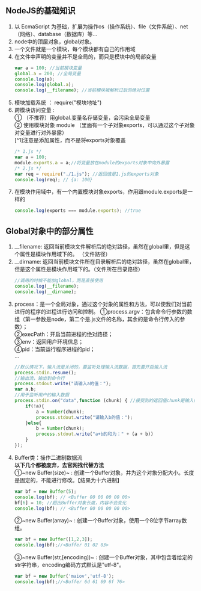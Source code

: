 ## NodeJS的基础知识
1. 以 EcmaScript 为基础，扩展为操作os（操作系统）、file（文件系统）、net（网络）、database（数据库）等...
2. node中的顶层对象，global对象。
3. 一个文件就是一个模块，每个模块都有自己的作用域
4. 在文件中声明的变量并不是全局的，而只是模块中的局部变量
   ``` javascript
   var a = 100; //当前模块变量  
   global.a = 200; //全局变量  
   console.log(a);  
   console.log(global.a);  
   console.log(__filename); //当前模块被解析过后的绝对位置
   ```
5. 模块加载系统 ： require("模块地址")  
6. 跨模块访问变量 :  
   ① （不推荐）用global.变量名存储变量，会污染全局变量  
   ② 使用模块对象 module （里面有一个子对象exports，可以通过这个子对象对变量进行对外暴露）  
    [^1]注意是添加属性，而不是将exports对象覆盖 
   ``` javascript
   /* 1.js */
   var a = 100;
   module.exports.a = a;//将变量放在module的exports对象中向外暴露
   /* 2.js */
   var req = require("./1.js"); //返回值是1.js的exports对象
   console.log(req); // {a: 100}
   ```
7. 在模块作用域中，有一个内置模块对象exports，作用跟module.exports是一样的
   ``` javascript
   console.log(exports === module.exports); //true
   ```

## Global对象中的部分属性
1. __filename: 返回当前模块文件解析后的绝对路径，虽然在global里，但是这个属性是模块作用域下的。 （文件路径）
2. __dirname:  返回当前模块文件所在目录解析后的绝对路径，虽然在global里，但是这个属性是模块作用域下的。（文件所在目录路径）
   ```javascript
   //调用的时候不能加global，而是直接使用
   console.log(__filename);
   console.log(__dirname);
   ```
3. process：是一个全局对象，通过这个对象的属性和方法，可以使我们对当前进行的程序的进程进行访问和控制。
   ①process.argv：包含命令行参数的数组（第一参数是node，第二个是.js文件的名称，其余的是命令行传入的参数）；  
   ②execPath：开启当前进程的绝对路径；  
   ③env：返回用户环境信息；  
   ④pid：当前运行程序进程的pid；  
   ... 
   ``` javascript
   //默认情况下，输入流是关闭的，要监听处理输入流数据，首先要开启输入流
   process.stdin.resume();
   //输出流，输出到命令行
   process.stdout.write("请输入a的值：");
   var a,b;
   //用于监听用户的输入数据
   process.stdin.on("data",function (chunk) { //接受到的返回值chunk是输入的值
       if(!a){
           a = Number(chunk);
           process.stdout.write("请输入b的值：");
       }else{
           b = Number(chunk);
           process.stdout.write("a+b的和为：" + (a + b))
       }
   });
   ```
4. Buffer类：操作二进制数据流  
   **以下几个都被废弃，去官网找代替方法**  
   ①~new Buffer(size)~ : 创建一个Buffer对象，并为这个对象分配大小。长度是固定的，不能进行修改。【结果为十六进制】
      ``` javascript
      var bf = new Buffer(5);
      console.log(bf); // <Buffer 00 00 00 00 00>
      bf[6] = 10; //超出Buffer对象长度，内容不会变化
      console.log(bf); // <Buffer 00 00 00 00 00>
      ```
   ②~new Buffer(array)~ :  创建一个Buffer对象，使用一个8位字节array数组。
      ``` javascript
      var bf = new Buffer([1,2,3]);
      console.log(bf);//<Buffer 01 02 03>
      ```
   ③~new Buffer(str,[encoding])~ : 创建一个Buffer对象，其中包含着给定的str字符串，encoding编码方式默认是"utf-8"。
      ``` javascript
      var bf = new Buffer('maiov','utf-8');
      console.log(bf);//<Buffer 6d 61 69 6f 76>
      ```
